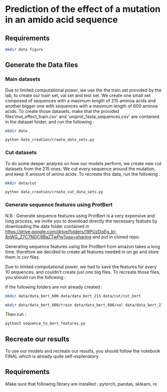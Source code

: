 # Prediction of the effect of a mutation in an amido acid sequence

## Requirements

```bash
mkdir data figure
```

## Generate the Data files

### Main datasets
Due to limited computational power, we use the the train set provided by the lab, to create our train set, val set and test set.
We create one small set composed of sequences with a maximum length of 215 aminoa acids and another bigger one with sequences with a maximum length of 600 aminoa acids.
To create those datasets, make that the provided files'mut_effect_train.csv' and 'uniprot_fasta_sequences.csv' are contained in the dataset folder, and run the following :

```bash
mkdir data
```

```bash
python data_creation/create_data_sets.py
```

### Cut datasets
To do some deeper analysis on how our models perform, we create new cut datasets from the 215 ones.
We cut every sequence around the mutation, and keep X amount of amino acids.
To recreate this data, run the following :

```bash
mkdir data/cut
```

```bash
python data_creation/create_cut_data_sets.py
```

### Generate sequence features using ProtBert

N.B.: Generate sequence features using ProtBert is a very expensive and long process, we invite you to download directly the necessary featues by downloading the data folder contained in https://drive.google.com/drive/folders/19PUzDqEg_kl-8nWG_Z7C7NDC9BaZTwPw?usp=sharing and put in cloned repo.

Generating sequence features using the ProtBert from amazon takes a long time, therefore we decided to create all features needed in on go and store them in csv files.

Due to limited computational power, we had to save the features for every 10 sequences, and couldn't create just one big files.
To recreate those files, you should run the following :

If the following folders are not already created :


```bash
mkdir data/data_bert_600 data/data_bert_215 data/cut/cut_bert
```

```bash
mkdir data/data_bert_600/train data/data_bert_600/val data/data_bert_215/train data/data_bert_215/val data/cut/cut_bert/cut_5 data/cut/cut_bert/cut_10 data/cut/cut_bert/cut_20 cut/cut_bert/cut_50
```

Then run :

```bash
python3 sequence_to_bert_features.py
```
## Recreate our results

To use our models and recreate our results, you should follow the notebook FINAL which is already quite self-explenatory.


## Requirements

Make sure that following library are installed :
pytorch, pandas, sklearn, re
